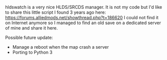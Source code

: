 hldswatch is a very nice HLDS/SRCDS manager.
It is not my code but I'd like to share this little script I found 3 years ago here: https://forums.alliedmods.net/showthread.php?t=186620
I could not find it on Internet anymore so I managed to find an old save on a dedicated server of mine and share it here.<br/>

Possible future update:
- Manage a reboot when the map crash a server
- Porting to Python 3

